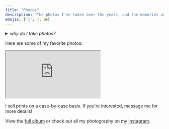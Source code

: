 ```yaml
---
title: "Photos"
description: "The photos I've taken over the years, and the memories and stories they represent."
emojis: ['📸', 🌄, 🖼️]
---
```


<details>
    <summary><i>why do I take photos?</i></summary>
    <br/>
    <div>
<p>My dad used to always carry around a handheld camcorder and a pocket-sized silver digital Canon. Any special occasion or family trip was accompanied by these portable, digital eyes. I constantly badgered my dad to let me use the small Canon. At first, I pictured the little device as some sort of weapon, a gun that used my vision as fuel and recoiled with a reflection of the trigger moment. I dashed around corners, fired off shots from unpredictable angles, and learned to anticipate my targets' movements. Taking photos was a practice of memorializing what I felt in the moment—the artifacts lost in the annals of the memory card post-trip.</p>

<p>Now, I try my best to follow my heart when taking photos. I rely on instinct to capture the stories and moments that suck me in. I tap into my inherent curiosity to find the specific worlds that *I* care most about exploring. I observe. Then, I create. Conspiring with the universal present, I make a permanent snapshot of the intimacy I shared with this tiny world I had the privilege to enter. And then I move on—searching for another world to visit and come to know.</p>

<p>You can also read the <a href="/experiments/100posts/photography-origin">full origin story</a> behind my interest in photography.</p>
</details>

Here are some of my favorite photos:

<div class="embedContainer photoEmbed">
<iframe class="embed" src="https://lightroom.adobe.com/embed/shares/c012f9d88a5c4d269d988ab3ae3f2257"></iframe>
</div>

I sell prints on a case-by-case basis. If you're interested, message me for more details!

View the [full album](https://adobe.ly/3iu84Gu) or check out all my photography on my [instagram](https://www.instagram.com/spencerchang.photography/).
